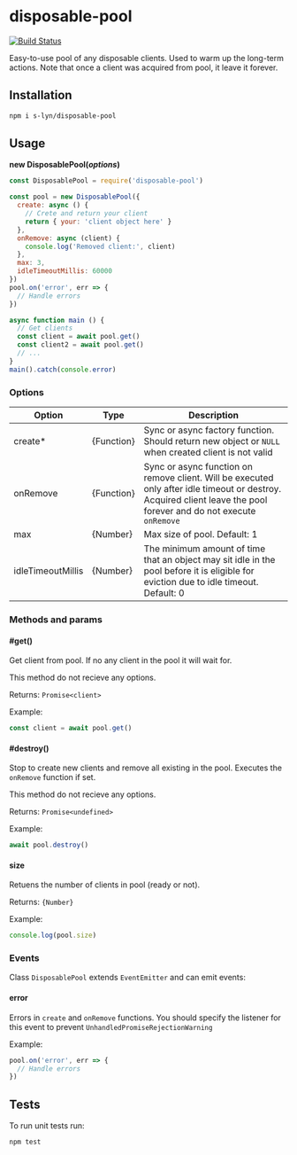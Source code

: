 # disposable-pool

[![Build Status](https://travis-ci.org/s-lyn/disposable-pool.svg?branch=master)](https://travis-ci.org/s-lyn/disposable-pool)

Easy-to-use pool of any disposable clients.
Used to warm up the long-term actions. Note that once a client was acquired
from pool, it leave it forever.


## Installation

```bash
npm i s-lyn/disposable-pool
```

## Usage

**new DisposablePool(*options*)**

```js
const DisposablePool = require('disposable-pool')

const pool = new DisposablePool({
  create: async () {
    // Crete and return your client
    return { your: 'client object here' }
  },
  onRemove: async (client) {
    console.log('Removed client:', client)
  },
  max: 3,
  idleTimeoutMillis: 60000
})
pool.on('error', err => {
  // Handle errors
})

async function main () {
  // Get clients
  const client = await pool.get()
  const client2 = await pool.get()
  // ...
}
main().catch(console.error)
```

### Options

| Option | Type | Description |
|--------|------|-------------|
| create* | {Function} | Sync or async factory function. Should return new object or `NULL` when created client is not valid |
| onRemove | {Function} | Sync or async function on remove client. Will be executed  only after idle timeout or destroy. Acquired client leave the pool forever and do not execute `onRemove` |
| max | {Number} | Max size of pool. Default: 1 |
| idleTimeoutMillis | {Number} | The minimum amount of time that an object may sit idle in the pool before it is eligible for eviction due to idle timeout. Default: 0 |


### Methods and params

#### #get()

Get client from pool. If no any client in the pool it will wait for.

This method do not recieve any options.

Returns: `Promise<client>`

Example:

```js
const client = await pool.get()
```

#### #destroy()

Stop to create new clients and remove all existing in the pool.
Executes the `onRemove` function if set.

This method do not recieve any options.

Returns: `Promise<undefined>`

Example:

```js
await pool.destroy()
```

#### size

Retuens the number of clients in pool (ready or not).

Returns: `{Number}`

Example:

```js
console.log(pool.size)
```


### Events

Class `DisposablePool` extends `EventEmitter` and can emit events:

#### error

Errors in `create` and `onRemove` functions. You should specify the listener
for this event to prevent `UnhandledPromiseRejectionWarning`

Example:

```js
pool.on('error', err => {
  // Handle errors
})
```

## Tests

To run unit tests run:

```bash
npm test
```
